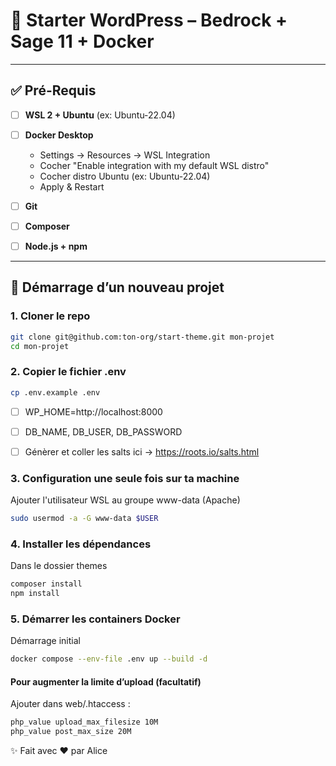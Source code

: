 # 🚀 Starter WordPress – Bedrock + Sage 11 + Docker
---

## ✅ Pré-Requis 

- [ ] **WSL 2 + Ubuntu** (ex: Ubuntu-22.04)
- [ ] **Docker Desktop**  
  - Settings → Resources → WSL Integration
  - Cocher "Enable integration with my default WSL distro"
  - Cocher distro Ubuntu (ex: Ubuntu-22.04)
  - Apply & Restart

- [ ] **Git**  
- [ ] **Composer** 
- [ ] **Node.js + npm**  

---

## 🚀 Démarrage d’un nouveau projet

### 1. Cloner le repo
```bash
git clone git@github.com:ton-org/start-theme.git mon-projet
cd mon-projet
```
### 2. Copier le fichier .env
```bash
cp .env.example .env
```
- [ ] WP_HOME=http://localhost:8000

- [ ] DB_NAME, DB_USER, DB_PASSWORD

- [ ] Génèrer et coller les salts ici → https://roots.io/salts.html

### 3. Configuration une seule fois sur ta machine
Ajouter l'utilisateur WSL au groupe www-data (Apache)
```bash
sudo usermod -a -G www-data $USER
```

### 4. Installer les dépendances
Dans le dossier themes
```bash
composer install
npm install
```

### 5. Démarrer les containers Docker
Démarrage initial
```bash
docker compose --env-file .env up --build -d
```

#### Pour augmenter la limite d’upload (facultatif)
Ajouter dans web/.htaccess :
```apache
php_value upload_max_filesize 10M
php_value post_max_size 20M
```



✨ Fait avec ❤️ par Alice